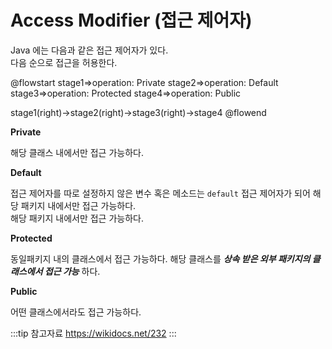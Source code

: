 # Access Modifier (접근 제어자)

Java 에는 다음과 같은 접근 제어자가 있다.  
다음 순으로 접근을 허용한다.

@flowstart
stage1=>operation: Private
stage2=>operation: Default
stage3=>operation: Protected
stage4=>operation: Public

stage1(right)->stage2(right)->stage3(right)->stage4
@flowend

**Private**

해당 클래스 내에서만 접근 가능하다.

**Default**

접근 제어자를 따로 설정하지 않은 변수 혹은 메소드는 `default` 접근 제어자가 되어 해당 패키지 내에서만 접근 가능하다.  
해당 패키지 내에서만 접근 가능하다.

**Protected**

동일패키지 내의 클래스에서 접근 가능하다.
해당 클래스를 _**상속 받은 외부 패키지의 클래스에서 접근 가능**_ 하다.

**Public**

어떤 클래스에서라도 접근 가능하다.

:::tip 참고자료
<https://wikidocs.net/232>
:::
